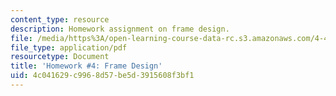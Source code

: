 ```yaml
---
content_type: resource
description: Homework assignment on frame design.
file: /media/https%3A/open-learning-course-data-rc.s3.amazonaws.com/4-440-basic-structural-design-spring-2009/4c041629c9968d57be5d3915608f3bf1_MIT4_440s09_assn04.pdf
file_type: application/pdf
resourcetype: Document
title: 'Homework #4: Frame Design'
uid: 4c041629-c996-8d57-be5d-3915608f3bf1
---
```

